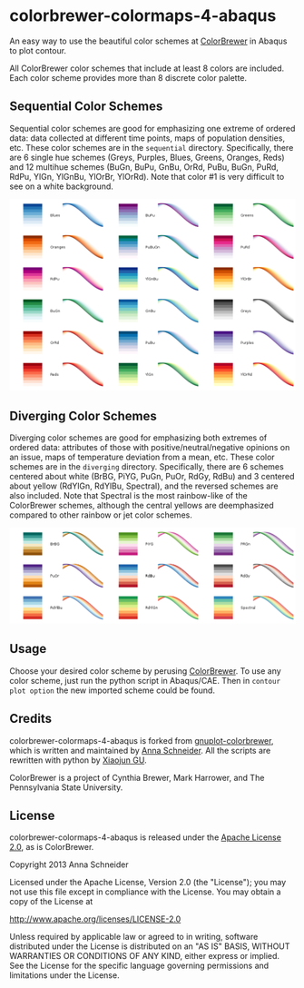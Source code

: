 colorbrewer-colormaps-4-abaqus
===================

An easy way to use the beautiful color schemes at [ColorBrewer](http://colorbrewer2.org/) in Abaqus to plot contour.

All ColorBrewer color schemes that include at least 8 colors are included. Each color scheme provides more than 8 discrete color palette.


Sequential Color Schemes
-------------------------

Sequential color schemes are good for emphasizing one extreme of ordered data: data collected at different time points, maps of population densities, etc. These color schemes are in the <code>sequential</code> directory. Specifically, there are 6 single hue schemes (Greys, Purples, Blues, Greens, Oranges, Reds) and 12 multihue schemes (BuGn, BuPu, GnBu, OrRd, PuBu, BuGn, PuRd, RdPu, YlGn, YlGnBu, YlOrBr, YlOrRd). Note that color #1 is very difficult to see on a white background.

![Image](sequential.png)

Diverging Color Schemes
-------------------------

Diverging color schemes are good for emphasizing both extremes of ordered data: attributes of those with positive/neutral/negative opinions on an issue, maps of temperature deviation from a mean, etc. These color schemes are in the <code>diverging</code> directory. Specifically, there are 6 schemes centered about white (BrBG, PiYG, PuGn, PuOr, RdGy, RdBu) and 3 centered about yellow (RdYlGn, RdYlBu, Spectral), and the reversed schemes are also included. Note that Spectral is the most rainbow-like of the ColorBrewer schemes, although the central yellows are deemphasized compared to other rainbow or jet color schemes.

![Image](diverging.png)

Usage
-----

Choose your desired color scheme by perusing [ColorBrewer](http://colorbrewer2.org/).
To use any color scheme, just run the python script in Abaqus/CAE. Then in `contour plot option` the new imported scheme could be found.


Credits
------

colorbrewer-colormaps-4-abaqus is forked from [gnuplot-colorbrewer](https://github.com/aschn/gnuplot-colorbrewer), which is written and maintained by [Anna Schneider](https://github.com/aschn). All the scripts are rewritten with python by [Xiaojun GU](https://github.com/x-g).

ColorBrewer is a project of Cynthia Brewer, Mark Harrower, and The Pennsylvania State University.

License
-------

colorbrewer-colormaps-4-abaqus is released under the [Apache License 2.0](http://www.apache.org/licenses/LICENSE-2.0), as is ColorBrewer.

   Copyright 2013 Anna Schneider

   Licensed under the Apache License, Version 2.0 (the "License");
   you may not use this file except in compliance with the License.
   You may obtain a copy of the License at

   http://www.apache.org/licenses/LICENSE-2.0

   Unless required by applicable law or agreed to in writing, software
   distributed under the License is distributed on an "AS IS" BASIS,
   WITHOUT WARRANTIES OR CONDITIONS OF ANY KIND, either express or implied.
   See the License for the specific language governing permissions and
   limitations under the License.
